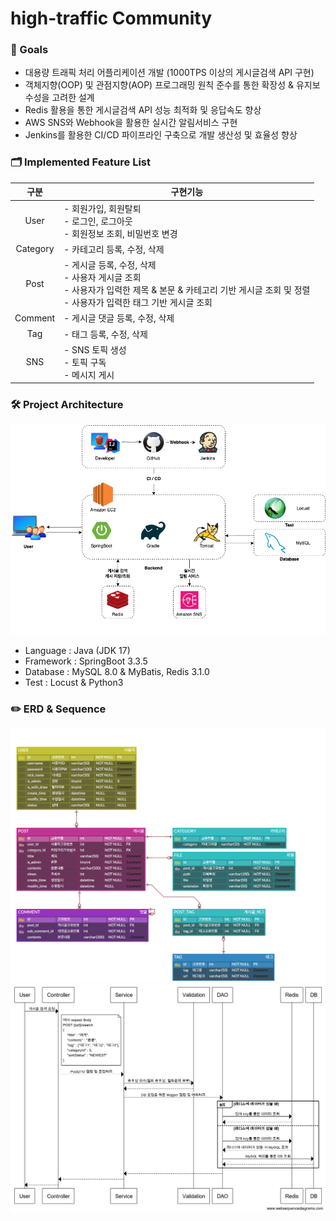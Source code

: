 # high-traffic Community
### 🎯 Goals
- 대용량 트래픽 처리 어플리케이션 개발 (1000TPS 이상의 게시글검색 API 구현)
- 객체지향(OOP) 및 관점지향(AOP) 프로그래밍 원칙 준수를 통한 확장성 & 유지보수성을 고려한 설계
- Redis 활용을 통한 게시글검색 API 성능 최적화 및 응답속도 향상
- AWS SNS와 Webhook을 활용한 실시간 알림서비스 구현
- Jenkins를 활용한 CI/CD 파이프라인 구축으로 개발 생산성 및 효율성 향상

### 🗂️ Implemented Feature List
|구분| 구현기능                                                                                                         |
|:---:|--------------------------------------------------------------------------------------------------------------|
|User| - 회원가입, 회원탈퇴 <br> - 로그인, 로그아웃 <br> - 회원정보 조회, 비밀번호 변경                                                        |
|Category| - 카테고리 등록, 수정, 삭제                                                                                            |
|Post| - 게시글 등록, 수정, 삭제 <br> - 사용자 게시글 조회 <br> - 사용자가 입력한 제목 & 본문 & 카테고리 기반 게시글 조회 및 정렬 <br> - 사용자가 입력한 태그 기반 게시글 조회|
|Comment| - 게시글 댓글 등록, 수정, 삭제|
|Tag|- 태그 등록, 수정, 삭제|
|SNS|- SNS 토픽 생성 <br> - 토픽 구독 <br> - 메시지 게시|

### 🛠️ Project Architecture
![ProjectArchitecture.png](ProjectArchitecture.png)
- Language : Java (JDK 17)
- Framework : SpringBoot 3.3.5
- Database : MySQL 8.0 & MyBatis, Redis 3.1.0
- Test : Locust & Python3

### ✏️ ERD & Sequence
![ERD.png](ERD.png)
![Sequence-postSearch.png](Sequence-postSearch.png)